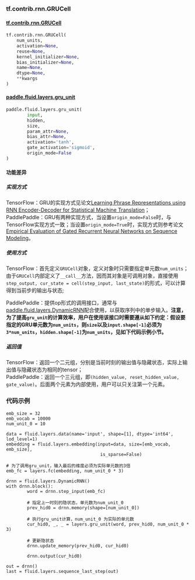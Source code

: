 ### tf.contrib.rnn.GRUCell

#### [tf.contrib.rnn.GRUCell](https://www.tensorflow.org/api_docs/python/tf/nn/rnn_cell/GRUCell)

```python
tf.contrib.rnn.GRUCell(
    num_units,
    activation=None,
    reuse=None,
    kernel_initializer=None,
    bias_initializer=None,
    name=None,
    dtype=None,
    **kwargs
)

```

#### [paddle.fluid.layers.gru_unit](http://paddlepaddle.org/documentation/docs/zh/1.3/api_cn/layers_cn.html#gru-unit)

```python
paddle.fluid.layers.gru_unit(
		input, 
		hidden, 
		size, 
		param_attr=None, 
		bias_attr=None, 
		activation='tanh', 
		gate_activation='sigmoid', 
		origin_mode=False
)
```

#### 功能差异

##### 实现方式
TensorFlow：GRU的实现方式见论文[Learning Phrase Representations using RNN Encoder-Decoder for Statistical Machine Translation](http://arxiv.org/abs/1406.1078)；  
PaddlePaddle：GRU有两种实现方式，当设置`origin_mode=False`时，与TensorFlow实现方式一致；当设置`origin_mode=True`时，实现方式则参考论文[Empirical Evaluation of
Gated Recurrent Neural Networks
on Sequence Modeling](https://arxiv.org/pdf/1412.3555.pdf)。


##### 使用方式
TensorFlow：首先定义`GRUCell`对象，定义对象时只需要指定单元数`num_units`；由于`GRUCell`内部定义了`__call__`方法，因而其对象是可调用对象，直接使用`step_output, cur_state = cell(step_input, last_state)`的形式，可以计算得到当前步的输出与状态;  

PaddlePaddle：提供op形式的调用接口，通常与[paddle.fluid.layers.DynamicRNN](http://paddlepaddle.org/documentation/docs/zh/1.3/api_cn/layers_cn.html#dynamicrnn)配合使用，以获取序列中的单步输入。**注意，为了提高`gru_unit`的计算效率，用户在使用该接口时需要遵从如下约定：假设要指定的GRU单元数为`num_units`，则`size`以及`input.shape[-1]`必须为`3*num_units`，`hidden.shape[-1]`为`num_units`，见如下代码示例小节。**

##### 返回值
TensorFlow：返回一个二元组，分别是当前时刻的输出值与隐藏状态，实际上输出值与隐藏状态为相同的tensor；  
PaddlePaddle：返回一个三元组，即`(hidden_value, reset_hidden_value, gate_value)`。后面两个元素为内部使用，用户可以只关注第一个元素。


### 代码示例
```
emb_size = 32                                                                                                                                                                                                                                 
emb_vocab = 10000                                                                                                                                                                                                                             
num_unit_0 = 10                                                                                                                                                                                                                               
                                                                                                                                                                                                                                              
data = fluid.layers.data(name='input', shape=[1], dtype='int64', lod_level=1)                                                                                                                                                                 
embedding = fluid.layers.embedding(input=data, size=[emb_vocab, emb_size],                                                                                                                                                                    
                                    is_sparse=False)                                                                                                                                                                                          

# 为了调用gru_unit，输入最后的维度必须为实际单元数的3倍
emb_fc = layers.fc(embedding, num_unit_0 * 3)                                                                                                                                                                                                                                                                                                                                                        
                                                                                                                                                                                                                                              
drnn = fluid.layers.DynamicRNN()                                                                                                                                                                                                              
with drnn.block():                                                                                                                                                                                                                            
        word = drnn.step_input(emb_fc) 
        
        # 指定上一时刻的隐状态，单元数为num_unit_0                                                                                                                                                                                                       
        prev_hid0 = drnn.memory(shape=[num_unit_0])                                                                                                                                                                                           
        
        # 执行gru_unit计算，num_unit_0 为实际的单元数                                                                                                                                                                                                                                      
        cur_hid0, _, _ = layers.gru_unit(word, prev_hid0, num_unit_0 * 3)
        
        # 更新隐状态                                                                                                                                                                                                                                              
        drnn.update_memory(prev_hid0, cur_hid0)                                                                                                                                                                                               
                                                                                                                                                                                                                                              
        drnn.output(cur_hid0)                                                                                                                                                                                                                 
                                                                                                                                                                                                                                              
out = drnn()                                                                                                                                                                                                                                  
last = fluid.layers.sequence_last_step(out)                       

```
